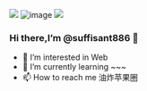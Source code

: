 ![](https://github-readme-stats.vercel.app/api?username=suffisant886&show_icons=true&theme=tokyonight) 
![image](https://gimg2.baidu.com/image_search/src=http%3A%2F%2Fhbimg.b0.upaiyun.com%2Fc71f2244f82c63d98ee2b72f1cfa889865d09ff05e31-1zo4uU_fw658&refer=http%3A%2F%2Fhbimg.b0.upaiyun.com&app=2002&size=f9999,10000&q=a80&n=0&g=0n&fmt=auto?sec=1654874639&t=f9e51a54203cbe2376225f1b42b352dd)
[![](https://github-readme-stats.vercel.app/api/top-langs/?username=suffisant886&text_color=adbac7&hide_border=true&hide_title=true&langs_count=10&bg_color=2d333b&count_private=true&layout=compact&include_all_commits=true&card_width=440)](https://github.com/suffisant?tab=repositories)
<!---[![Wakatime Stats](https://github-readme-stats.vercel.app/api/wakatime?username=suffisant886&layout=compact&langs_count=10)](https://github.com/anuraghazra/github-readme-stats)
--->
### Hi there,I’m @suffisant886 👋

- 👀 I’m interested in Web
- 🌱 I’m currently learning ~~~
- 📫 How to reach me 油炸苹果圈
<!---
suffisant886/suffisant886 is a ✨ special ✨ repository because its `README.md` (this file) appears on your GitHub profile.
You can click the Preview link to take a look at your changes.
--->
